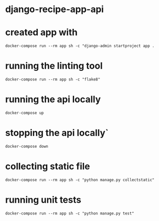 # django-recipe-app-api

# created app with

`docker-compose run --rm app sh -c "django-admin startproject app .`

# running the linting tool

`docker-compose run --rm app sh -c "flake8"`

# running the api locally

`docker-compose up`

# stopping the api locally`

`docker-compose down`

# collecting static file

`docker-compose run --rm app sh -c "python manage.py collectstatic"`

# running unit tests

`docker-compose run --rm app sh -c "python manage.py test"`
